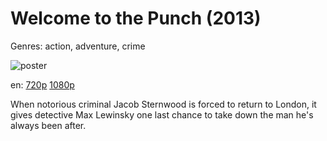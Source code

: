 # Welcome to the Punch (2013)

Genres: action, adventure, crime

![poster](http://image.tmdb.org/t/p/w500/iX4zxMPuQPpaUpbwG1vBHR78XcW.jpg)

en:
  [720p](magnet:?xt=urn:btih:A73D1BFCDCA4C5E2C12F6420EA698B412BF8A1F9&tr=udp://glotorrents.pw:6969/announce&tr=udp://tracker.opentrackr.org:1337/announce&tr=udp://torrent.gresille.org:80/announce&tr=udp://tracker.openbittorrent.com:80&tr=udp://tracker.coppersurfer.tk:6969&tr=udp://tracker.leechers-paradise.org:6969&tr=udp://p4p.arenabg.ch:1337&tr=udp://tracker.internetwarriors.net:1337)
  [1080p](magnet:?xt=urn:btih:DC14B5BA9634B9FAB5EB26B007A799E688BBFBE0&tr=udp://glotorrents.pw:6969/announce&tr=udp://tracker.opentrackr.org:1337/announce&tr=udp://torrent.gresille.org:80/announce&tr=udp://tracker.openbittorrent.com:80&tr=udp://tracker.coppersurfer.tk:6969&tr=udp://tracker.leechers-paradise.org:6969&tr=udp://p4p.arenabg.ch:1337&tr=udp://tracker.internetwarriors.net:1337)
  


When notorious criminal Jacob Sternwood is forced to return to London, it gives detective Max Lewinsky one last chance to take down the man he's always been after.